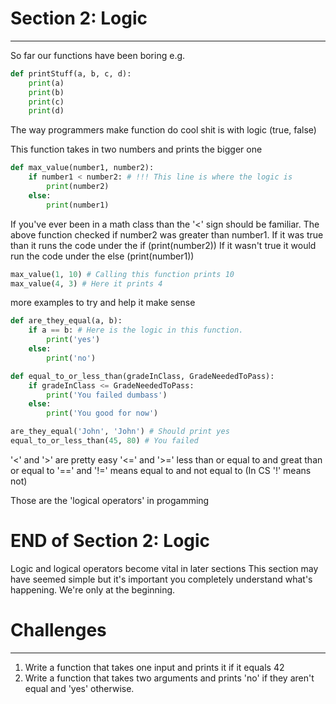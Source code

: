 
# Section 2: Logic
-------------------------

So far our functions have been boring
e.g.

```python
def printStuff(a, b, c, d):
    print(a)
    print(b)
    print(c)
    print(d)
```

The way programmers make function do cool shit is with logic
(true, false)

This function takes in two numbers and prints the bigger one

```python
def max_value(number1, number2):
    if number1 < number2: # !!! This line is where the logic is
        print(number2)
    else:
        print(number1)
```

If you've ever been in a math class than the '<'
sign should be familiar. The above function
checked if number2 was greater than number1.
If it was true than it runs the code under the if (print(number2))
If it wasn't true it would run the code under the else (print(number1))

```python
max_value(1, 10) # Calling this function prints 10
max_value(4, 3) # Here it prints 4
```

more examples to try and help it make sense

```python
def are_they_equal(a, b):
    if a == b: # Here is the logic in this function.
        print('yes')
    else:
        print('no')

def equal_to_or_less_than(gradeInClass, GradeNeededToPass):
    if gradeInClass <= GradeNeededToPass:
        print('You failed dumbass')
    else:
        print('You good for now')

are_they_equal('John', 'John') # Should print yes
equal_to_or_less_than(45, 80) # You failed

```

'<' and '>' are pretty easy
'<=' and '>=' less than or equal to and great than or equal to
'==' and '!=' means equal to and not equal to (In CS '!' means not)

Those are the 'logical operators' in progamming



# END of Section 2: Logic

Logic and logical operators become vital in later sections
This section may have seemed simple but it's important
you completely understand what's happening. We're only at the beginning.

# Challenges
----------------------

1. Write a function that takes one input and prints it if it equals 42
2. Write a function that takes two arguments and prints 'no' if they aren't
equal and 'yes' otherwise.
